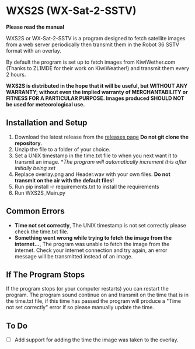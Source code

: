 # WXS2S (WX-Sat-2-SSTV)
**Please read the manual**

WXS2S or WX-Sat-2-SSTV is a program designed to fetch satellite images from a web server periodically then transmit them in the Robot 36 SSTV format with an overlay. 

By default the program is set up to fetch images from KiwiWether.com (Thanks to ZL1MDE for their work on KiwiWeather!) and transmit them every 2 hours.

**WXS2S is distributed in the hope that it will be useful, but WITHOUT ANY WARRANTY; without even the implied warranty of MERCHANTABILITY or FITNESS FOR A PARTICULAR PURPOSE. Images produced SHOULD NOT be used for meteorological use.**

## Installation and Setup 
1. Download the latest release from the [releases page](https://github.com/ZL1LCD/WXS2S/releases) **Do not git clone the repository**.
2. Unzip the file to a folder of your choice. 
3. Set a UNIX timestamp in the time.txt file to when you next want it to transmit an image. **The program will automatically increment this after initially being set* 
4. Replace overlay.png and Header.wav with your own files. **Do not transmit on the air with the default files!** 
5. Run pip install -r requirements.txt to install the requirements
6. Run WXS2S_Main.py

## Common Errors 
- **Time not set correctly**,  The UNIX timestamp is not set correctly please check the time.txt file.
- **Something went wrong while trying to fetch the image from the internet...**, The program was unable to fetch the image from the internet. Check your internet connection and try again, an error message will be transmitted instead of an image.

## If The Program Stops
If the program stops (or your computer restarts) you can restart the program. The program sound continue on and transmit on the time that is in the time.txt file, if this time has passed the program will produce a "Time not set correctly" error if so please manually update the time.

## To Do
- [ ] Add support for adding the time the image was taken to the overlay. 

 




